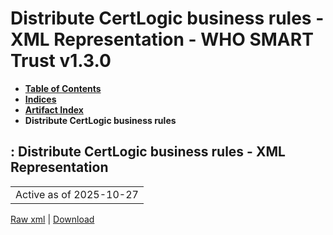 # Distribute CertLogic business rules - XML Representation - WHO SMART Trust v1.3.0

* [**Table of Contents**](toc.md)
* [**Indices**](indices.md)
* [**Artifact Index**](artifacts.md)
* **Distribute CertLogic business rules**

## : Distribute CertLogic business rules - XML Representation

| |
| :--- |
| Active as of 2025-10-27 |

[Raw xml](Requirements-DistributeBusinessRulesCertLogic.xml) | [Download](Requirements-DistributeBusinessRulesCertLogic.xml)

